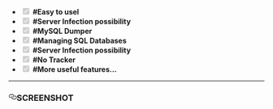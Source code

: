 <ul class="contains-task-list">
<li class="task-list-item"><input type="checkbox" id="" disabled="" class="task-list-item-checkbox" checked=""> <strong>#Easy to usel</strong></li>
<li class="task-list-item"><input type="checkbox" id="" disabled="" class="task-list-item-checkbox" checked=""> <strong>#Server Infection possibility</strong></li>
<li class="task-list-item"><input type="checkbox" id="" disabled="" class="task-list-item-checkbox" checked=""> <strong>#MySQL Dumper</strong></li>
<li class="task-list-item"><input type="checkbox" id="" disabled="" class="task-list-item-checkbox" checked=""> <strong>#Managing SQL Databases</strong></li>
<li class="task-list-item"><input type="checkbox" id="" disabled="" class="task-list-item-checkbox" checked=""> <strong>#Server Infection possibility</strong></li>
<li class="task-list-item"><input type="checkbox" id="" disabled="" class="task-list-item-checkbox" checked=""> <strong>#No Tracker</strong></li>
<li class="task-list-item"><input type="checkbox" id="" disabled="" class="task-list-item-checkbox" checked=""> <strong>#More useful features...</strong></li>
</ul>

<hr>
<h3><a id="user-content-screenshot" class="anchor" aria-hidden="true" href="#screenshot"><svg class="octicon octicon-link" viewBox="0 0 16 16" version="1.1" width="16" height="16" aria-hidden="true"><path fill-rule="evenodd" d="M4 9h1v1H4c-1.5 0-3-1.69-3-3.5S2.55 3 4 3h4c1.45 0 3 1.69 3 3.5 0 1.41-.91 2.72-2 3.25V8.59c.58-.45 1-1.27 1-2.09C10 5.22 8.98 4 8 4H4c-.98 0-2 1.22-2 2.5S3 9 4 9zm9-3h-1v1h1c1 0 2 1.22 2 2.5S13.98 12 13 12H9c-.98 0-2-1.22-2-2.5 0-.83.42-1.64 1-2.09V6.25c-1.09.53-2 1.84-2 3.25C6 11.31 7.55 13 9 13h4c1.45 0 3-1.69 3-3.5S14.5 6 13 6z"></path></svg></a>SCREENSHOT</h3>


